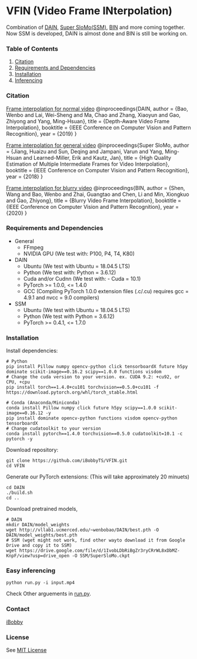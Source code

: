# VFIN (Video Frame INterpolation)
Combination of [DAIN](https://github.com/baowenbo/DAIN), [Super SloMo(SSM)](https://github.com/avinashpaliwal/Super-SloMo), [BIN](https://github.com/laomao0/BIN) and more coming together. Now SSM is developed, DAIN is almost done and BIN is still be working on. 

### Table of Contents
1. [Citation](#citation)
1. [Requirements and Dependencies](#requirements-and-dependencies)
1. [Installation](#installation)
1. [Inferencing](#easy-inferencing)


### Citation
[Frame interpolation for normal video](https://github.com/baowenbo/DAIN/)
    @inproceedings{DAIN,
        author    = {Bao, Wenbo and Lai, Wei-Sheng and Ma, Chao and Zhang, Xiaoyun and Gao, Zhiyong and Yang, Ming-Hsuan},
        title     = {Depth-Aware Video Frame Interpolation},
        booktitle = {IEEE Conference on Computer Vision and Pattern Recognition},
        year      = {2019}
    }

[Frame interpolation for general video](https://github.com/avinashpaliwal/Super-SloMo)
    @inproceedings{Super SloMo,
        author    = {Jiang, Huaizu and Sun, Deqing and Jampani, Varun and Yang, Ming-Hsuan and Learned-Miller, Erik and Kautz, Jan},
        title     = {High Quality Estimation of Multiple Intermediate Frames for Video Interpolation},
        booktitle = {IEEE Conference on Computer Vision and Pattern Recognition},
        year      = {2018}
    }

[Frame interpolation for blurry video](https://github.com/laomao0/BIN)
     @inproceedings{BIN,
        author    = {Shen, Wang and Bao, Wenbo and Zhai, Guangtao and Chen, Li and Min, Xiongkuo and Gao, Zhiyong}, 
        title     = {Blurry Video Frame Interpolation},
        booktitle = {IEEE Conference on Computer Vision and Pattern Recognition},
        year      = {2020}
    }


### Requirements and Dependencies
- General
	- FFmpeg
	- NVIDIA GPU (We test with: P100, P4, T4, K80)
- DAIN
	- Ubuntu (We test with Ubuntu = 18.04.5 LTS)
	- Python (We test with: Python = 3.6.12)
	- Cuda and/or Cudnn (We test with: - Cuda = 10.1)
	- PyTorch >= 1.0.0, <= 1.4.0
	- GCC (Compiling PyTorch 1.0.0 extension files (.c/.cu) requires gcc = 4.9.1 and nvcc = 9.0 compilers)
- SSM
	- Ubuntu (We test with Ubuntu = 18.04.5 LTS)
	- Python (We test with Python = 3.6.12)
	- PyTorch >= 0.4.1, <= 1.7.0


### Installation
Install dependencies:

	# Python
	pip install Pillow numpy opencv-python click tensorboardX future h5py dominate scikit-image==0.16.2 scipy==1.0.0 functions visdom
	# Change the cuda version to your version. ex. CUDA 9.2: +cu92, or CPU, +cpu
	pip install torch==1.4.0+cu101 torchvision==0.5.0+cu101 -f https://download.pytorch.org/whl/torch_stable.html
	
	# Conda (Anaconda/Miniconda)
	conda install Pillow numpy click future h5py scipy==1.0.0 scikit-image==0.16.12 -y
	pip install dominate opencv-python functions visdom opencv-python tensorboardX
	# Change cudatoolkit to your version
	conda install pytorch==1.4.0 torchvision==0.5.0 cudatoolkit=10.1 -c pytorch -y
	
Download repository:

	git clone https://github.com/iBobbyTS/VFIN.git
	cd VFIN
    
Generate our PyTorch extensions: (This will take approximately 20 minuets)
    
	cd DAIN
	./build.sh
	cd ..
    
Download pretrained models, 

	# DAIN
	mkdir DAIN/model_weights
	wget http://vllab1.ucmerced.edu/~wenbobao/DAIN/best.pth -O DAIN/model_weights/best.pth
	# SSM (wget might not work, find other wayto download it from Google Drive and copy it to SSM)
	wget https://drive.google.com/file/d/1IvobLDbRiBgZr3ryCRrWL8xDbMZ-KnpF/view?usp=drive_open -O SSM/SuperSloMo.ckpt

### Easy inferencing

	python run.py -i input.mp4

Check Other arguements in [run.py](https://github.com/iBobbyTS/VFIN/blob/master/run.py). 

### Contact
[iBobby](mailto:iBobbyTS@gmail.com)

### License
See [MIT License](https://github.com/iBobby/VFIN/blob/master/LICENSE)
